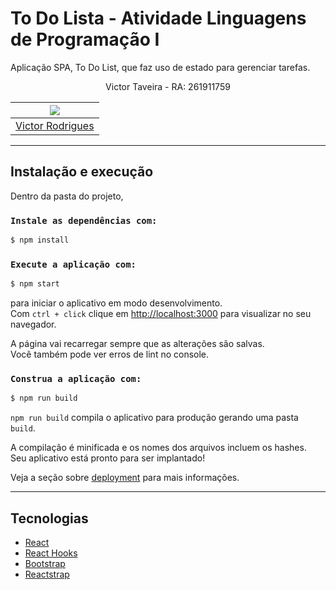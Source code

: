 # To Do Lista - Atividade Linguagens de Programação I

Aplicação SPA, To Do List, que faz uso de estado para gerenciar tarefas.

<div align='center'>

Victor Taveira - RA: 261911759

| [![](https://github.com/src-rodrigues.png?size=150)](https://github.com/src-rodrigues) |
| :------------------------------------------------------------------------------------: |
|                  [Victor Rodrigues](https://github.com/src-rodrigues)                  |

</div>

---

## Instalação e execução

Dentro da pasta do projeto,

### `Instale as dependências com:`

```bash
$ npm install
```

### `Execute a aplicação com:`

```bash
$ npm start
```

para iniciar o aplicativo em modo desenvolvimento.\
Com `ctrl + click` clique em [http://localhost:3000](http://localhost:3000) para visualizar no seu navegador.

A página vai recarregar sempre que as alterações são salvas.\
Você também pode ver erros de lint no console.

### `Construa a aplicação com:`

```bash
$ npm run build
```

`npm run build` compila o aplicativo para produção gerando uma pasta `build`.

A compilação é minificada e os nomes dos arquivos incluem os hashes.\
Seu aplicativo está pronto para ser implantado!

Veja a seção sobre [deployment](https://facebook.github.io/create-react-app/docs/deployment) para mais informações.

---

## Tecnologias

- [React](https://pt-br.reactjs.org/)
- [React Hooks](https://pt-br.reactjs.org/docs/hooks-intro.html)
- [Bootstrap](https://getbootstrap.com/)
- [Reactstrap](https://reactstrap.github.io/)